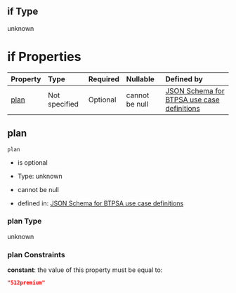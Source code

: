 ## if Type

unknown

# if Properties

| Property      | Type          | Required | Nullable       | Defined by                                                                                                                                                                                                                                  |
| :------------ | :------------ | :------- | :------------- | :------------------------------------------------------------------------------------------------------------------------------------------------------------------------------------------------------------------------------------------ |
| [plan](#plan) | Not specified | Optional | cannot be null | [JSON Schema for BTPSA use case definitions](btpsa-usecase-properties-services-items-allof-1-then-allof-38-then-allof-8-if-properties-plan.md "undefined#/properties/services/items/allOf/1/then/allOf/38/then/allOf/8/if/properties/plan") |

## plan



`plan`

*   is optional

*   Type: unknown

*   cannot be null

*   defined in: [JSON Schema for BTPSA use case definitions](btpsa-usecase-properties-services-items-allof-1-then-allof-38-then-allof-8-if-properties-plan.md "undefined#/properties/services/items/allOf/1/then/allOf/38/then/allOf/8/if/properties/plan")

### plan Type

unknown

### plan Constraints

**constant**: the value of this property must be equal to:

```json
"512premium"
```
